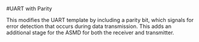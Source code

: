 #UART with Parity 

This modifies the UART template by including a parity bit, which signals for error detection that occurs during data transmission. This adds an additional stage for the ASMD for both the receiver and transmitter. 
